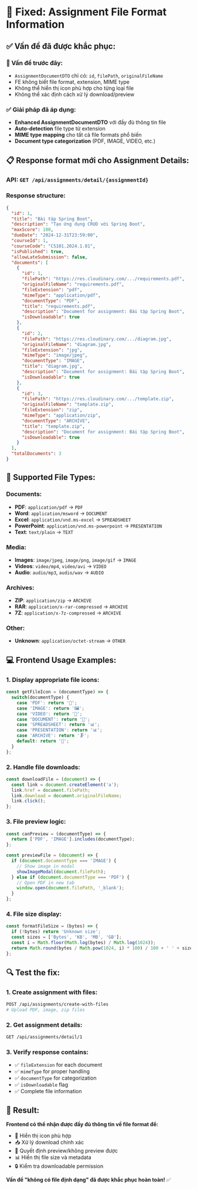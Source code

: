 # 🔧 Fixed: Assignment File Format Information

## ✅ **Vấn đề đã được khắc phục:**

### **🚩 Vấn đề trước đây:**
- `AssignmentDocumentDTO` chỉ có: `id`, `filePath`, `originalFileName`
- FE không biết file format, extension, MIME type
- Không thể hiển thị icon phù hợp cho từng loại file
- Không thể xác định cách xử lý download/preview

### **✅ Giải pháp đã áp dụng:**
- **Enhanced AssignmentDocumentDTO** với đầy đủ thông tin file
- **Auto-detection** file type từ extension
- **MIME type mapping** cho tất cả file formats phổ biến
- **Document type categorization** (PDF, IMAGE, VIDEO, etc.)

## 📋 **Response format mới cho Assignment Details:**

### **API:** `GET /api/assignments/detail/{assignmentId}`

### **Response structure:**
```json
{
  "id": 1,
  "title": "Bài tập Spring Boot",
  "description": "Tạo ứng dụng CRUD với Spring Boot",
  "maxScore": 100,
  "dueDate": "2024-12-31T23:59:00",
  "courseId": 1,
  "courseCode": "CS101.2024.1.01",
  "isPublished": true,
  "allowLateSubmission": false,
  "documents": [
    {
      "id": 1,
      "filePath": "https://res.cloudinary.com/.../requirements.pdf",
      "originalFileName": "requirements.pdf",
      "fileExtension": "pdf",
      "mimeType": "application/pdf",
      "documentType": "PDF",
      "title": "requirements.pdf",
      "description": "Document for assignment: Bài tập Spring Boot",
      "isDownloadable": true
    },
    {
      "id": 2,
      "filePath": "https://res.cloudinary.com/.../diagram.jpg",
      "originalFileName": "diagram.jpg", 
      "fileExtension": "jpg",
      "mimeType": "image/jpeg",
      "documentType": "IMAGE",
      "title": "diagram.jpg",
      "description": "Document for assignment: Bài tập Spring Boot",
      "isDownloadable": true
    },
    {
      "id": 3,
      "filePath": "https://res.cloudinary.com/.../template.zip",
      "originalFileName": "template.zip",
      "fileExtension": "zip", 
      "mimeType": "application/zip",
      "documentType": "ARCHIVE",
      "title": "template.zip",
      "description": "Document for assignment: Bài tập Spring Boot",
      "isDownloadable": true
    }
  ],
  "totalDocuments": 3
}
```

## 🎯 **Supported File Types:**

### **Documents:**
- **PDF**: `application/pdf` → `PDF`
- **Word**: `application/msword` → `DOCUMENT`
- **Excel**: `application/vnd.ms-excel` → `SPREADSHEET`
- **PowerPoint**: `application/vnd.ms-powerpoint` → `PRESENTATION`
- **Text**: `text/plain` → `TEXT`

### **Media:**
- **Images**: `image/jpeg`, `image/png`, `image/gif` → `IMAGE`
- **Videos**: `video/mp4`, `video/avi` → `VIDEO`
- **Audio**: `audio/mp3`, `audio/wav` → `AUDIO`

### **Archives:**
- **ZIP**: `application/zip` → `ARCHIVE`
- **RAR**: `application/x-rar-compressed` → `ARCHIVE`
- **7Z**: `application/x-7z-compressed` → `ARCHIVE`

### **Other:**
- **Unknown**: `application/octet-stream` → `OTHER`

## 💻 **Frontend Usage Examples:**

### **1. Display appropriate file icons:**
```javascript
const getFileIcon = (documentType) => {
  switch(documentType) {
    case 'PDF': return '📄';
    case 'IMAGE': return '🖼️';
    case 'VIDEO': return '🎥';
    case 'DOCUMENT': return '📝';
    case 'SPREADSHEET': return '📊';
    case 'PRESENTATION': return '📊';
    case 'ARCHIVE': return '🗜️';
    default: return '📎';
  }
};
```

### **2. Handle file downloads:**
```javascript
const downloadFile = (document) => {
  const link = document.createElement('a');
  link.href = document.filePath;
  link.download = document.originalFileName;
  link.click();
};
```

### **3. File preview logic:**
```javascript
const canPreview = (documentType) => {
  return ['PDF', 'IMAGE'].includes(documentType);
};

const previewFile = (document) => {
  if (document.documentType === 'IMAGE') {
    // Show image in modal
    showImageModal(document.filePath);
  } else if (document.documentType === 'PDF') {
    // Open PDF in new tab
    window.open(document.filePath, '_blank');
  }
};
```

### **4. File size display:**
```javascript
const formatFileSize = (bytes) => {
  if (!bytes) return 'Unknown size';
  const sizes = ['Bytes', 'KB', 'MB', 'GB'];
  const i = Math.floor(Math.log(bytes) / Math.log(1024));
  return Math.round(bytes / Math.pow(1024, i) * 100) / 100 + ' ' + sizes[i];
};
```

## 🔍 **Test the fix:**

### **1. Create assignment with files:**
```bash
POST /api/assignments/create-with-files
# Upload PDF, image, zip files
```

### **2. Get assignment details:**
```bash
GET /api/assignments/detail/1
```

### **3. Verify response contains:**
- ✅ `fileExtension` for each document
- ✅ `mimeType` for proper handling
- ✅ `documentType` for categorization
- ✅ `isDownloadable` flag
- ✅ Complete file information

## 🎉 **Result:**

**Frontend có thể nhận được đầy đủ thông tin về file format để:**
- 🎯 Hiển thị icon phù hợp
- 📥 Xử lý download chính xác
- 👀 Quyết định preview/không preview được
- 📊 Hiển thị file size và metadata
- 🔒 Kiểm tra downloadable permission

**Vấn đề "không có file định dạng" đã được khắc phục hoàn toàn!** ✅
